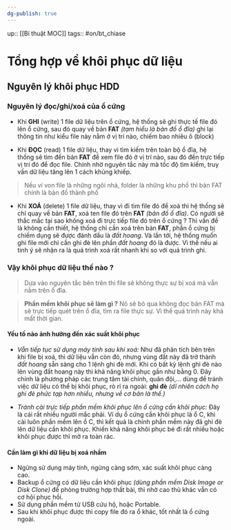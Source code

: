 ```yaml
---
dg-publish: true
---
```

up:: [[Bí thuật MOC]]
tags:: #on/bt_chiase 
# Tổng hợp về khôi phục dữ liệu

## Nguyên lý khôi phục HDD
### Nguyên lý đọc/ghi/xoá của ổ cứng
- Khi **GHI** (write) 1 file dữ liệu trên ổ cứng, hệ thống sẽ ghi thực tế file đó lên ổ cứng, sau đó quay về bản **FAT** *(tạm hiểu là bản đồ ổ đĩa)* ghi lại thông tin như kiểu file này nằm ở vị trí nào, chiếm bao nhiêu ô (block)

- Khi **ĐỌC** (read) 1 file dữ liệu, thay vì tìm kiếm trên toàn bộ ổ đĩa, hệ thống sẽ tìm đến bản **FAT** để xem file đó ở vị trí nào, sau đó đến trực tiếp vị trí đó để đọc file. Chính nhờ nguyên tắc này mà tốc độ tìm kiếm, truy vấn dữ liệu tăng lên 1 cách khủng khiếp.
> Nếu ví von file là những ngôi nhà, folder là những khu phố thì bản FAT chính là bản đồ thành phố

- Khi **XOÁ** (delete) 1 file dữ liệu, thay vì đi tìm file đó để xoá thì hệ thống sẽ chỉ quay về bản **FAT**, xoá ten file đó trên **FAT** *(bản đồ ổ đĩa)*. Có người sẽ thắc mắc tại sao không xoá đi trực tiếp file đó trên ổ cứng ? Thì vấn đề là không cần thiết, hệ thống chỉ cần xoá trên bản **FAT**, phần ổ cứng bị chiếm dụng sẽ được đánh dấu là *đất hoang*. Và lần tới, hệ thống muốn ghi file mới chỉ cần ghi đè lên phần *đất hoang* đó là được. Vì thế nếu ai tinh ý sẽ nhận ra là quá trình xoá rất nhanh khi so với quá trình ghi.

### Vậy khôi phục dữ liệu thế nào ?
> Dựa vào nguyên tắc bên trên thì file sẽ không thực sự bị xoá mà vẫn nằm trên ổ đĩa.

> **Phần mềm khôi phục sẽ làm gì ?**
> Nó sẽ bỏ qua không đọc bản FAT mà sẽ trực tiếp quét trên ổ đĩa, tìm ra file thực sự. Vì thế quá trình này khá mất thời gian. 

#### Yếu tố nào ảnh hưởng đến xác suất khôi phục
- *Vẫn tiếp tục sử dụng máy tính sau khi xoá:* Như đã phân tích bên trên khi file bị xoá, thì dữ liệu vẫn còn đó, nhưng vùng đất này đã trở thành *đất hoang* sẵn sàng cho 1 lệnh ghi đè mới. Khi có bất kỳ lệnh ghi đè nào lên vùng đất hoang này thì khả năng khôi phục gần như bằng 0. Đây chính là phương pháp các trung tâm tài chính, quân đội,... dùng để tránh việc dữ liệu có thể bị khôi phục, rò rỉ ra ngoài: **ghi đè** *(dĩ nhiên cách họ ghi đè phức tạp hơn nhiều, nhưng về cơ bản là thế.)*

- *Tránh cài trực tiếp phần mềm khôi phục lên ổ cứng cần khôi phục:* Đây là cái rất nhiều người mắc phải. Ví dụ ổ cứng cần khôi phục là ổ C, khi cài luôn phần mềm lên ổ C, thì kết quả là chính phần mềm này đã ghi đè lên dữ liệu cần khôi phục. Khiến khả năng khôi phục bé đi rất nhiều hoặc khôi phục được thì mở ra toàn rác.

#### Cần làm gì khi dữ liệu bị xoá nhầm
- Ngừng sử dụng máy tính, ngừng càng sớm, xác suất khôi phục càng cao.
- Backup ổ cứng có dữ liệu cần khôi phục *(dùng phần mềm Disk Image or Disk Clone)* để phòng trường hợp thất bài, thì nhờ cao thủ khác vẫn có cơ hội phục hồi.
- Sử dụng phần mềm từ USB cứu hộ, hoặc Portable.
- Sau khi khôi phục được thì copy file đó ra ổ khác, tốt nhất là ổ cứng ngoài.

